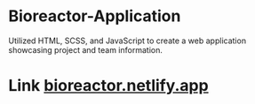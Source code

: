 # Bioreactor-Application
Utilized HTML, SCSS, and JavaScript to create a web application showcasing project and team information.



# Link [bioreactor.netlify.app](https://bioreactor.netlify.app)
